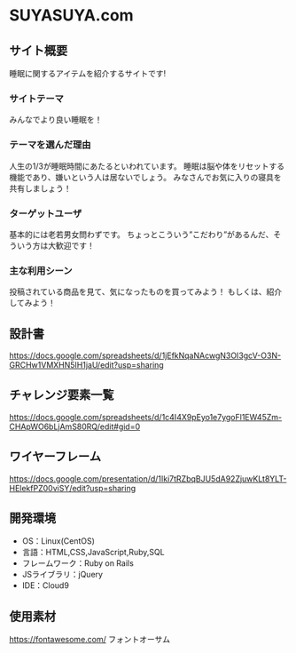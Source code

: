 # SUYASUYA.com

## サイト概要
睡眠に関するアイテムを紹介するサイトです!

### サイトテーマ
みんなでより良い睡眠を！

### テーマを選んだ理由
人生の1/3が睡眠時間にあたるといわれています。
睡眠は脳や体をリセットする機能であり、嫌いという人は居ないでしょう。
みなさんでお気に入りの寝具を共有しましょう！

### ターゲットユーザ
基本的には老若男女問わずです。
ちょっとこういう”こだわり”があるんだ、そういう方は大歓迎です！

### 主な利用シーン
投稿されている商品を見て、気になったものを買ってみよう！
もしくは、紹介してみよう！

## 設計書
https://docs.google.com/spreadsheets/d/1jEfkNqaNAcwgN3OI3gcV-O3N-GRCHw1VMXHN5IH1jaU/edit?usp=sharing

## チャレンジ要素一覧
https://docs.google.com/spreadsheets/d/1c4I4X9pEyo1e7ygoFl1EW45Zm-CHApWO6bLjAmS80RQ/edit#gid=0

## ワイヤーフレーム
https://docs.google.com/presentation/d/1Iki7tRZbqBJU5dA92ZjuwKLt8YLT-HElekfPZ00viSY/edit?usp=sharing

## 開発環境
- OS：Linux(CentOS)
- 言語：HTML,CSS,JavaScript,Ruby,SQL
- フレームワーク：Ruby on Rails
- JSライブラリ：jQuery
- IDE：Cloud9

## 使用素材
https://fontawesome.com/
フォントオーサム